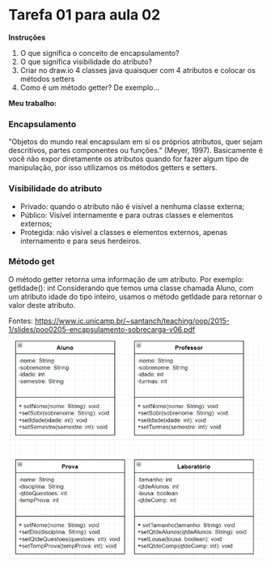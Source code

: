 # Tarefa 01 para aula 02

**Instruções**

1. O que significa o conceito de encapsulamento?
2. O que significa visibilidade do atributo?
3. Criar no draw.io 4 classes java quaisquer com 4 atributos e colocar os métodos setters
4. Como é um método getter? De exemplo...

**Meu trabalho:**

### Encapsulamento

"Objetos do mundo real encapsulam em si os próprios atributos, quer sejam descritivos, partes componentes ou funções.” (Meyer, 1997). Basicamente é você não expor diretamente os atributos quando for fazer algum tipo de manipulação, por isso utilizamos os métodos getters e setters.

### Visibilidade do atributo

* Privado: quando o atributo não é visível a nenhuma classe externa;
* Público: Visível internamente e para outras classes e elementos externos;
* Protegida: não visível a classes e elementos externos, apenas internamento e para seus herdeiros.

### Método get

O método getter retorna uma informação de um atributo. Por exemplo:
getIdade(): int
Considerando que temos uma classe chamada Aluno, com um atributo idade do tipo inteiro, usamos o método getIdade para retornar o valor deste atributo.

Fontes: <https://www.ic.unicamp.br/~santanch/teaching/oop/2015-1/slides/poo0205-encapsulamento-sobrecarga-v06.pdf>

![tarefa](../images/aula01-tarefa01.png)
